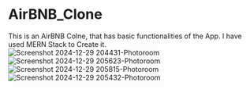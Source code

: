 # AirBNB_Clone
This is an AirBNB Colne, that has basic functionalities of the App. I have used MERN Stack to Create it.
![Screenshot 2024-12-29 204431-Photoroom](https://github.com/user-attachments/assets/09d8ae63-906f-435b-acc1-533cf2838a2a)
![Screenshot 2024-12-29 205623-Photoroom](https://github.com/user-attachments/assets/ddc085e5-f58c-41c8-88dc-386b1ef8baca)
![Screenshot 2024-12-29 205815-Photoroom](https://github.com/user-attachments/assets/68557ca4-4443-4660-a7c2-3aa25400999f)
![Screenshot 2024-12-29 205432-Photoroom](https://github.com/user-attachments/assets/4df2b170-8d98-4c36-b2e4-91a84d76abd7)
